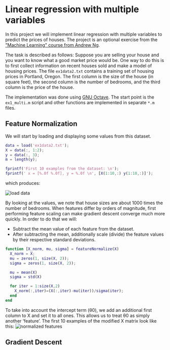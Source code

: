 # Linear regression with multiple variables
In this project we will implement linear regression with multiple variables to predict the prices of houses. The project is an optional exercise from the ["Machine Learning" course from Andrew Ng](https://www.coursera.org/learn/machine-learning/).

The task is described as follows:
Suppose you are selling your house and you want to know what a good market price would be. One way to do this is to
first collect information on recent houses sold and make a model of housing prices.
The file `ex1data2.txt` contains a training set of housing prices in Portland, Oregon. The first column is the size of the house (in square feet), the second column is the number of bedrooms, and the third column is the price of the house.

The implementation was done using [GNU Octave](https://www.gnu.org/software/octave/). The start point is the `ex1_multi.m` script and other functions are implemented in separate `*.m` files. 

## Feature Normalization
We will start by loading and displaying some values from this dataset.
```matlab
data = load('ex1data2.txt');
X = data(:, 1:2);
y = data(:, 3);
m = length(y);

fprintf('First 10 examples from the dataset: \n');
fprintf(' x = [%.0f %.0f], y = %.0f \n', [X(1:10,:) y(1:10,:)]');
```
which produces:

![load data](https://i.imgur.com/sqiYea4.png)

By looking at the values, we note that house sizes are about 1000 times the number of bedrooms. When features differ by orders of magnitude, first performing feature scaling can make gradient descent converge much more quickly.
In order to do that we will:
* Subtract the mean value of each feature from the dataset.
* After subtracting the mean, additionally scale (divide) the feature values by their respective standard deviations.

```matlab
function [X_norm, mu, sigma] = featureNormalize(X)
  X_norm = X;
  mu = zeros(1, size(X, 2));
  sigma = zeros(1, size(X, 2));

  mu = mean(X)
  sigma = std(X)

  for iter = 1:size(X,2)
    X_norm(:,iter)=(X(:,iter)-mu(iter))/sigma(iter);
  end
end
```

To take into account the intercept term (θ0), we add an additional first column to X and set it to all ones. This allows
us to treat θ0 as simply another ‘feature’.
The first 10 examples of the modified X matrix look like this:
![normalized features](https://i.imgur.com/0pjdtPk.png)

## Gradient Descent
